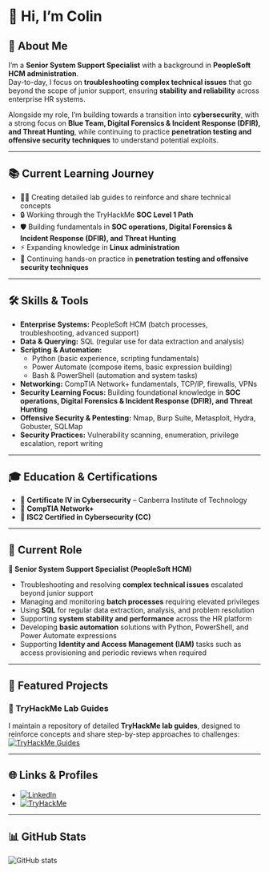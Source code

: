 # 👋 Hi, I’m Colin

## 🚀 About Me
I’m a **Senior System Support Specialist** with a background in **PeopleSoft HCM administration**.  
Day-to-day, I focus on **troubleshooting complex technical issues** that go beyond the scope of junior support, ensuring **stability and reliability** across enterprise HR systems.  

Alongside my role, I’m building towards a transition into **cybersecurity**, with a strong focus on **Blue Team, Digital Forensics & Incident Response (DFIR), and Threat Hunting**, while continuing to practice **penetration testing and offensive security techniques** to understand potential exploits.

---

## 📚 Current Learning Journey

- 🧑‍💻 Creating detailed lab guides to reinforce and share technical concepts
- 🔒 Working through the TryHackMe **SOC Level 1 Path**
- 🛡️ Building fundamentals in **SOC operations, Digital Forensics & Incident Response (DFIR), and Threat Hunting**
- ⚡ Expanding knowledge in **Linux administration** 
- 🎯 Continuing hands-on practice in **penetration testing and offensive security techniques**

---

## 🛠️ Skills & Tools  

- **Enterprise Systems:** PeopleSoft HCM (batch processes, troubleshooting, advanced support)
- **Data & Querying:** SQL (regular use for data extraction and analysis)
- **Scripting & Automation:**
  - Python (basic experience, scripting fundamentals)
  - Power Automate (compose items, basic expression building)
  - Bash & PowerShell (automation and system tasks)
- **Networking:** CompTIA Network+ fundamentals, TCP/IP, firewalls, VPNs
- **Security Learning Focus:** Building foundational knowledge in **SOC operations, Digital Forensics & Incident Response (DFIR), and Threat Hunting**
- **Offensive Security & Pentesting:** Nmap, Burp Suite, Metasploit, Hydra, Gobuster, SQLMap
- **Security Practices:** Vulnerability scanning, enumeration, privilege escalation, report writing  

---

## 🎓 Education & Certifications
- 📜 **Certificate IV in Cybersecurity** – Canberra Institute of Technology  
- 📜 **CompTIA Network+**  
- 📜 **ISC2 Certified in Cybersecurity (CC)**  

---

## 📌 Current Role
**💼 Senior System Support Specialist (PeopleSoft HCM)**  
- Troubleshooting and resolving **complex technical issues** escalated beyond junior support  
- Managing and monitoring **batch processes** requiring elevated privileges  
- Using **SQL** for regular data extraction, analysis, and problem resolution  
- Supporting **system stability and performance** across the HR platform  
- Developing **basic automation** solutions with Python, PowerShell, and Power Automate expressions  
- Supporting **Identity and Access Management (IAM)** tasks such as access provisioning and periodic reviews when required  

---

## 📂 Featured Projects

### 📝 TryHackMe Lab Guides
I maintain a repository of detailed **TryHackMe lab guides**, designed to reinforce concepts and share step-by-step approaches to challenges:  
[![TryHackMe Guides](https://img.shields.io/badge/TryHackMe-Guides-blue?logo=github)](https://github.com/Schenkee/TryHackMe-Guides)

---

## 🌐 Links & Profiles
- [![LinkedIn](https://img.shields.io/badge/LinkedIn-Profile-blue?logo=linkedin)](https://www.linkedin.com/in/colin-s-35b8781b1/)  
- [![TryHackMe](https://img.shields.io/badge/TryHackMe-Profile-red?logo=tryhackme)](https://tryhackme.com/p/schenkee)  

---

## 📊 GitHub Stats
![GitHub stats](https://github-readme-stats.vercel.app/api?username=Schenkee&show_icons=true&theme=radical)  
<!--![Top Langs](https://github-readme-stats.vercel.app/api/top-langs/?username=Schenkee&layout=compact&theme=radical)  -->


<!--
**Schenkee/Schenkee** is a ✨ _special_ ✨ repository because its `README.md` (this file) appears on your GitHub profile.

Here are some ideas to get you started:

- 🔭 I’m currently working on ...
- 🌱 I’m currently learning ...
- 👯 I’m looking to collaborate on ...
- 🤔 I’m looking for help with ...
- 💬 Ask me about ...
- 📫 How to reach me: ...
- 😄 Pronouns: ...
- ⚡ Fun fact: ...
-->
